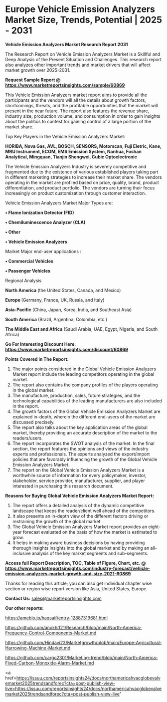  # Europe Vehicle Emission Analyzers Market Size, Trends, Potential | 2025 - 2031

<strong>Vehicle Emission Analyzers Market Research Report 2031</strong>

The Research Report on Vehicle Emission Analyzers Market is a Skillful and Deep Analysis of the Present Situation and Challenges. This research report also analyzes other important trends and market drivers that will affect market growth over 2025-2031.

<strong>Request Sample Report @ <a href=https://www.marketreportsinsights.com/sample/60869>https://www.marketreportsinsights.com/sample/60869</a></strong>

This Vehicle Emission Analyzers market report aims to provide all the participants and the vendors will all the details about growth factors, shortcomings, threats, and the profitable opportunities that the market will present in the near future. The report also features the revenue share, industry size, production volume, and consumption in order to gain insights about the politics to contest for gaining control of a large portion of the market share.

Top Key Players in the Vehicle Emission Analyzers Market:

<strong>HORIBA, Nova Gas, AVL, BOSCH, SENSORS, Motorscan, Fuji Eletric, Kane, MRU Instrument, ECOM, EMS Emission System, Nanhua, Foshan Analytical, Mingquan, Tianjin Shengwei, Cubic Optoelectronic</strong>

The Vehicle Emission Analyzers Industry is severely competitive and fragmented due to the existence of various established players taking part in different marketing strategies to increase their market share. The vendors operating in the market are profiled based on price, quality, brand, product differentiation, and product portfolio. The vendors are turning their focus increasingly on product customization through customer interaction.

Vehicle Emission Analyzers Market Major Types are:

<strong>• Flame Ionization Detector (FID)

• Chemiluminescence Analyzer (CLA)

• Other

• Vehicle Emission Analyzers</strong>

Market Major end-user applications :

<strong>• Commercial Vehicles

• Passenger Vehicles</strong>

Regional Analysis

</u><strong><b>North America</b></strong> (the United States, Canada, and Mexico)

<strong><b>Europe </b></strong>(Germany, France, UK, Russia, and Italy)

<strong><b>Asia-Pacific</b></strong> (China, Japan, Korea, India, and Southeast Asia)

<strong><b>South America</b></strong> (Brazil, Argentina, Colombia, etc.)

<strong><b>The Middle East and Africa</b></strong> (Saudi Arabia, UAE, Egypt, Nigeria, and South Africa)

<strong>Go For Interesting Discount Here: <a href=https://www.marketreportsinsights.com/discount/60869>https://www.marketreportsinsights.com/discount/60869</a></strong>

<strong>Points Covered in The Report:</strong>
<ol>
  <li>The major points considered in the Global Vehicle Emission Analyzers Market report include the leading competitors operating in the global market.</li>
  <li>The report also contains the company profiles of the players operating in the global market.</li>
  <li>The manufacture, production, sales, future strategies, and the technological capabilities of the leading manufacturers are also included in the report.</li>
  <li>The growth factors of the Global Vehicle Emission Analyzers Market are explained in-depth, wherein the different end-users of the market are discussed precisely.</li>
  <li>The report also talks about the key application areas of the global market, thereby providing an accurate description of the market to the readers/users.</li>
  <li>The report incorporates the SWOT analysis of the market. In the final section, the report features the opinions and views of the industry experts and professionals. The experts analyzed the export/import policies that are favorably influencing the growth of the Global Vehicle Emission Analyzers Market.</li>
  <li>The report on the Global Vehicle Emission Analyzers Market is a worthwhile source of information for every policymaker, investor, stakeholder, service provider, manufacturer, supplier, and player interested in purchasing this research document.</li>
</ol>
<strong>Reasons for Buying Global Vehicle Emission Analyzers Market Report:</strong>

<ol>
  <li>The report offers a detailed analysis of the dynamic competitive landscape that keeps the reader/client well ahead of the competitors.</li>
  <li>It also presents an in-depth view of the different factors driving or restraining the growth of the global market.</li>
  <li>The Global Vehicle Emission Analyzers Market report provides an eight-year forecast evaluated on the basis of how the market is estimated to grow.</li>
  <li>It helps in making aware business decisions by having providing thorough insights insights into the global market and by making an all-inclusive analysis of the key market segments and sub-segments.</li>
</ol>
<strong>Access full Report Description, TOC, Table of Figure, Chart, etc. @ <a href=https://www.marketreportsinsights.com/industry-forecast/vehicle-emission-analyzers-market-growth-and-size-2021-60869>https://www.marketreportsinsights.com/industry-forecast/vehicle-emission-analyzers-market-growth-and-size-2021-60869</a></strong>


Thanks for reading this article; you can also get individual chapter wise section or region wise report version like Asia, United States, Europe.

<strong>Contact Us:</strong>
sales@marketreportsinsights.com

<strong>Our other reports:</strong>

<a href=https://ameblo.jp/haqsaif/entry-12887319681.html>https://ameblo.jp/haqsaif/entry-12887319681.html</a>

<a href=https://github.com/anokhi121/Research/blob/main/North-America-Frequency-Control-Components-Market.md>https://github.com/anokhi121/Research/blob/main/North-America-Frequency-Control-Components-Market.md</a>

<a href=https://github.com/Hindavi23/Marketgrowth/blob/main/Europe-Agricultural-Harrowing-Machine-Market.md>https://github.com/Hindavi23/Marketgrowth/blob/main/Europe-Agricultural-Harrowing-Machine-Market.md</a>

<a href=https://github.com/cargo2301/Marketing-trend/blob/main/North-America-Fixed-Carbon-Monoxide-Alarm-Market.md>https://github.com/cargo2301/Marketing-trend/blob/main/North-America-Fixed-Carbon-Monoxide-Alarm-Market.md</a>

<a href=https://issuu.com/reportsinsights24/docs/northamericahvacglobevalvemarket2025trendsandforec?cta=post-publish-view-live>https://issuu.com/reportsinsights24/docs/northamericahvacglobevalvemarket2025trendsandforec?cta=post-publish-view-live</a>"
